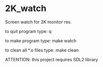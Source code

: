 # 2K_watch

Screen watch for 2K monitor res.

to quit program type: q

to make program type: make watch

to clean all *.o files type: make clean

ATTENTION: this project requires SDL2 library

